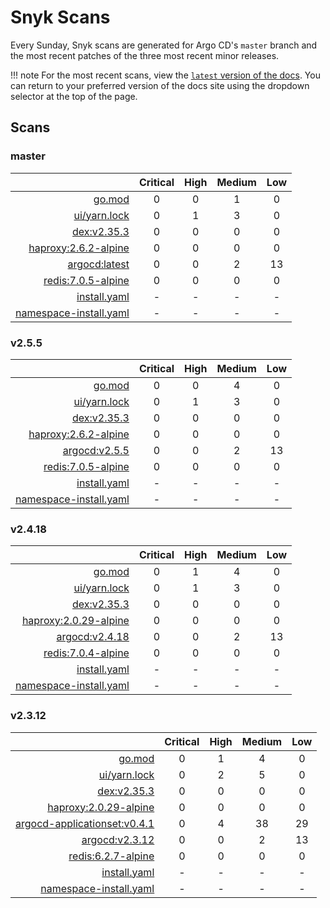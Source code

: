 # Snyk Scans

Every Sunday, Snyk scans are generated for Argo CD's `master` branch and the most recent patches of the three most
recent minor releases.

!!! note
    For the most recent scans, view the [`latest` version of the docs](https://argo-cd.readthedocs.io/en/latest/snyk/).
    You can return to your preferred version of the docs site using the dropdown selector at the top of the page.

## Scans

### master

|    | Critical | High | Medium | Low |
|---:|:--------:|:----:|:------:|:---:|
| [go.mod](master/argocd-test.html) | 0 | 0 | 1 | 0 |
| [ui/yarn.lock](master/argocd-test.html) | 0 | 1 | 3 | 0 |
| [dex:v2.35.3](master/ghcr.io_dexidp_dex_v2.35.3.html) | 0 | 0 | 0 | 0 |
| [haproxy:2.6.2-alpine](master/haproxy_2.6.2-alpine.html) | 0 | 0 | 0 | 0 |
| [argocd:latest](master/quay.io_argoproj_argocd_latest.html) | 0 | 0 | 2 | 13 |
| [redis:7.0.5-alpine](master/redis_7.0.5-alpine.html) | 0 | 0 | 0 | 0 |
| [install.yaml](master/argocd-iac-install.html) | - | - | - | - |
| [namespace-install.yaml](master/argocd-iac-namespace-install.html) | - | - | - | - |

### v2.5.5

|    | Critical | High | Medium | Low |
|---:|:--------:|:----:|:------:|:---:|
| [go.mod](v2.5.5/argocd-test.html) | 0 | 0 | 4 | 0 |
| [ui/yarn.lock](v2.5.5/argocd-test.html) | 0 | 1 | 3 | 0 |
| [dex:v2.35.3](v2.5.5/ghcr.io_dexidp_dex_v2.35.3.html) | 0 | 0 | 0 | 0 |
| [haproxy:2.6.2-alpine](v2.5.5/haproxy_2.6.2-alpine.html) | 0 | 0 | 0 | 0 |
| [argocd:v2.5.5](v2.5.5/quay.io_argoproj_argocd_v2.5.5.html) | 0 | 0 | 2 | 13 |
| [redis:7.0.5-alpine](v2.5.5/redis_7.0.5-alpine.html) | 0 | 0 | 0 | 0 |
| [install.yaml](v2.5.5/argocd-iac-install.html) | - | - | - | - |
| [namespace-install.yaml](v2.5.5/argocd-iac-namespace-install.html) | - | - | - | - |

### v2.4.18

|    | Critical | High | Medium | Low |
|---:|:--------:|:----:|:------:|:---:|
| [go.mod](v2.4.18/argocd-test.html) | 0 | 1 | 4 | 0 |
| [ui/yarn.lock](v2.4.18/argocd-test.html) | 0 | 1 | 3 | 0 |
| [dex:v2.35.3](v2.4.18/ghcr.io_dexidp_dex_v2.35.3.html) | 0 | 0 | 0 | 0 |
| [haproxy:2.0.29-alpine](v2.4.18/haproxy_2.0.29-alpine.html) | 0 | 0 | 0 | 0 |
| [argocd:v2.4.18](v2.4.18/quay.io_argoproj_argocd_v2.4.18.html) | 0 | 0 | 2 | 13 |
| [redis:7.0.4-alpine](v2.4.18/redis_7.0.4-alpine.html) | 0 | 0 | 0 | 0 |
| [install.yaml](v2.4.18/argocd-iac-install.html) | - | - | - | - |
| [namespace-install.yaml](v2.4.18/argocd-iac-namespace-install.html) | - | - | - | - |

### v2.3.12

|    | Critical | High | Medium | Low |
|---:|:--------:|:----:|:------:|:---:|
| [go.mod](v2.3.12/argocd-test.html) | 0 | 1 | 4 | 0 |
| [ui/yarn.lock](v2.3.12/argocd-test.html) | 0 | 2 | 5 | 0 |
| [dex:v2.35.3](v2.3.12/ghcr.io_dexidp_dex_v2.35.3.html) | 0 | 0 | 0 | 0 |
| [haproxy:2.0.29-alpine](v2.3.12/haproxy_2.0.29-alpine.html) | 0 | 0 | 0 | 0 |
| [argocd-applicationset:v0.4.1](v2.3.12/quay.io_argoproj_argocd-applicationset_v0.4.1.html) | 0 | 4 | 38 | 29 |
| [argocd:v2.3.12](v2.3.12/quay.io_argoproj_argocd_v2.3.12.html) | 0 | 0 | 2 | 13 |
| [redis:6.2.7-alpine](v2.3.12/redis_6.2.7-alpine.html) | 0 | 0 | 0 | 0 |
| [install.yaml](v2.3.12/argocd-iac-install.html) | - | - | - | - |
| [namespace-install.yaml](v2.3.12/argocd-iac-namespace-install.html) | - | - | - | - |
